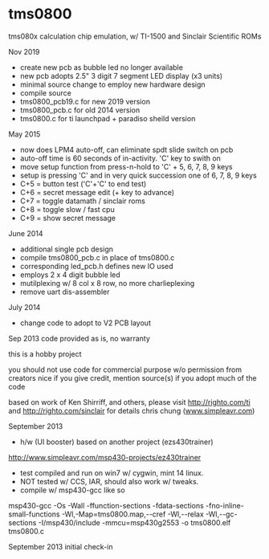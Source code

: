 tms0800
========
tms080x calculation chip emulation, w/ TI-1500 and Sinclair Scientific ROMs

Nov 2019

- create new pcb as bubble led no longer available
- new pcb adopts 2.5" 3 digit 7 segment LED display (x3 units)
- minimal source change to employ new hardware design
- compile source
- tms0800_pcb19.c for new 2019 version
- tms0800_pcb.c for old 2014 version
- tms0800.c for ti launchpad + paradiso sheild version

May 2015

- now does LPM4 auto-off, can eliminate spdt slide switch on pcb
- auto-off time is 60 seconds of in-activity. 'C' key to swith on
- move setup function from press-n-hold to 'C' + 5, 6, 7, 8, 9 keys
- setup is pressing 'C' and in very quick succession one of 6, 7, 8, 9 keys
- C+5 = button test ('C'+'C' to end test)
- C+6 = secret message edit (+ key to advance)
- C+7 = toggle datamath / sinclair roms
- C+8 = toggle slow / fast cpu
- C+9 = show secret message

June 2014

- additional single pcb design
- compile tms0800_pcb.c in place of tms0800.c
- corresponding led_pcb.h defines new IO used
- employs 2 x 4 digit bubble led
- mutilplexing w/ 8 col x 8 row, no more charlieplexing
- remove uart dis-assembler

July 2014
- change code to adopt to V2 PCB layout

Sep 2013
code provided as is, no warranty

this is a hobby project

you should not use code for commercial purpose w/o permission from creators
nice if you give credit, mention source(s) if you adopt much of the code

based on work of Ken Shirriff, and others, please visit
http://righto.com/ti and http://righto.com/sinclair for details
chris chung (www.simpleavr.com)

September 2013

- h/w (UI booster) based on another project (ezs430trainer)

http://www.simpleavr.com/msp430-projects/ez430trainer

- test compiled and run on win7 w/ cygwin, mint 14 linux.
- NOT tested w/ CCS, IAR, should also work w/ tweaks.
- compile w/ msp430-gcc like so

msp430-gcc -Os -Wall -ffunction-sections -fdata-sections -fno-inline-small-functions -Wl,-Map=tms0800.map,--cref -Wl,--relax -Wl,--gc-sections -I<your mpsgcc>/msp430/include -mmcu=msp430g2553 -o tms0800.elf tms0800.c

September 2013 initial check-in



